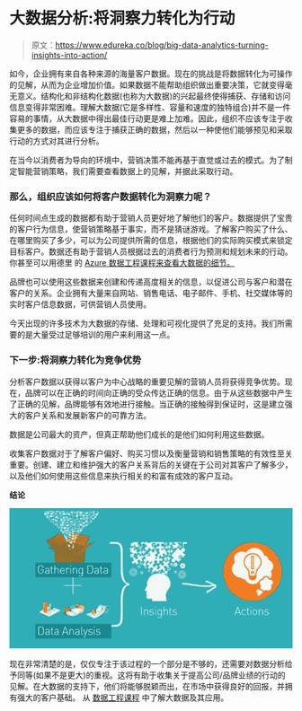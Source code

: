 # 大数据分析:将洞察力转化为行动

> 原文：<https://www.edureka.co/blog/big-data-analytics-turning-insights-into-action/>

如今，企业拥有来自各种来源的海量客户数据。现在的挑战是将数据转化为可操作的见解，从而为企业增加价值。如果数据不能帮助组织做出重要决策，它就变得毫无意义。结构化和非结构化数据(也称为大数据)的兴起最终使得捕获、存储和访问信息变得非常困难。理解大数据(它是多样性、容量和速度的独特组合)并不是一件容易的事情，从大数据中得出最佳行动更是难上加难。因此，组织不应该专注于收集更多的数据，而应该专注于捕获正确的数据，然后以一种使他们能够预见和采取行动的方式对其进行分析。

在当今以消费者为导向的环境中，营销决策不能再基于直觉或过去的模式。为了制定智能营销策略，我们需要查看数据上的见解，并据此采取行动。

### **那么，组织应该如何将客户数据转化为洞察力呢？**

任何时间点生成的数据都有助于营销人员更好地了解他们的客户。数据提供了宝贵的客户行为信息，使营销策略基于事实，而不是猜谜游戏。了解客户购买了什么、在哪里购买了多少，可以为公司提供所需的信息，根据他们的实际购买模式来锁定目标客户。数据还有助于营销人员根据过去的消费者行为预测和规划未来的行动。你甚至可以用德里 的 [Azure 数据工程课程来查看大数据的细节。](https://www.edureka.co/microsoft-azure-data-engineering-certification-course-delhi)

品牌也可以使用这些数据来创建和传递高度相关的信息，以促进公司与客户和潜在客户的关系。企业拥有大量来自网站、销售电话、电子邮件、手机、社交媒体等的实时客户信息数据，可供营销人员使用。

今天出现的许多技术为大数据的存储、处理和可视化提供了充足的支持。我们所需要的是大量受过足够培训的用户来利用这一点。

### **下一步:将洞察力转化为竞争优势**

分析客户数据以获得以客户为中心战略的重要见解的营销人员将获得竞争优势。现在，品牌可以在正确的时间向正确的受众传达正确的信息。由于从这些数据中产生了正确的见解，品牌能够有效地进行接触。当正确的接触得到保证时，这是建立强大的客户关系和发展新客户的可靠方法。

数据是公司最大的资产，但真正帮助他们成长的是他们如何利用这些数据。

收集客户数据对于了解客户偏好、购买习惯以及衡量营销和销售策略的有效性至关重要。创建、建立和维护强大的客户关系背后的关键在于公司对其客户了解多少，以及他们如何使用这些信息来执行相关的和富有成效的客户互动。

**结论**

![Big Data Analytics ](img/1971ec1636c31164dd54929a919d51cd.png)

现在非常清楚的是，仅仅专注于该过程的一个部分是不够的，还需要对数据分析给予同等(如果不是更大)的重视。这将有助于收集关于提高公司/品牌业绩的行动的见解。在大数据的支持下，他们将能够脱颖而出，在市场中获得良好的回报，并拥有强大的客户基础。  从 [数据工程课程](https://www.edureka.co/microsoft-azure-data-engineering-certification-course) 中了解大数据及其应用。